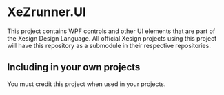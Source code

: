 # XeZrunner.UI
This project contains WPF controls and other UI elements that are part of the Xesign Design Language.
All official Xesign projects using this project will have this repository as a submodule in their respective repositories.

## Including in your own projects
You must credit this project when used in your projects.
